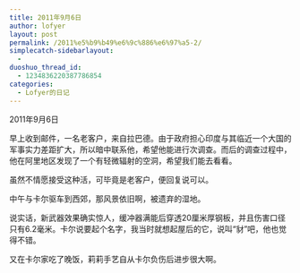```yaml
---
title: 2011年9月6日
author: lofyer
layout: post
permalink: /2011%e5%b9%b49%e6%9c%886%e6%97%a5-2/
simplecatch-sidebarlayout:
  - 
duoshuo_thread_id:
  - 1234836220387786854
categories:
  - Lofyer的日记
---
```

2011年9月6日

早上收到邮件，一名老客户，来自拉巴德。由于政府担心印度与其临近一个大国的军事实力差距扩大，所以暗中联系他，希望他能进行次调查。而后的调查过程中，他在阿里地区发现了一个有轻微辐射的空洞，希望我们能去看看。

虽然不情愿接受这种活，可毕竟是老客户，便回复说可以。

中午与卡尔驱车到西郊，那风景依旧啊，被遗弃的湿地。

说实话，新武器效果确实惊人，缓冲器满能后穿透20厘米厚钢板，并且伤害口径只有6.2毫米。卡尔说要起个名字，我当时就想起屋后的它，说叫“豺”吧，他也觉得不错。

又在卡尔家吃了晚饭，莉莉手艺自从卡尔负伤后进步很大啊。